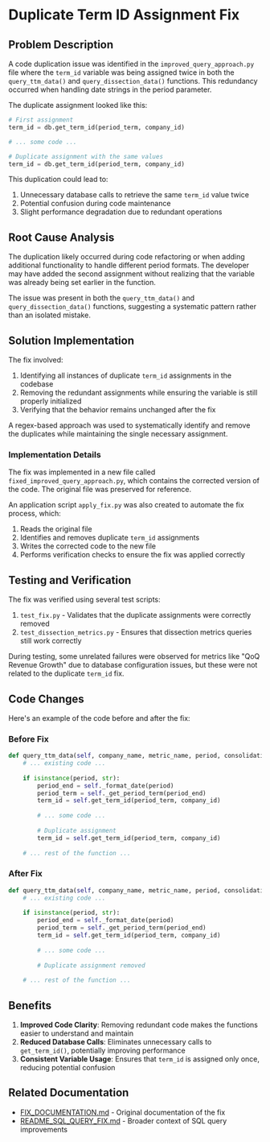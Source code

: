 # Duplicate Term ID Assignment Fix

## Problem Description

A code duplication issue was identified in the `improved_query_approach.py` file where the `term_id` variable was being assigned twice in both the `query_ttm_data()` and `query_dissection_data()` functions. This redundancy occurred when handling date strings in the period parameter.

The duplicate assignment looked like this:

```python
# First assignment
term_id = db.get_term_id(period_term, company_id)

# ... some code ...

# Duplicate assignment with the same values
term_id = db.get_term_id(period_term, company_id)
```

This duplication could lead to:

1. Unnecessary database calls to retrieve the same `term_id` value twice
2. Potential confusion during code maintenance
3. Slight performance degradation due to redundant operations

## Root Cause Analysis

The duplication likely occurred during code refactoring or when adding additional functionality to handle different period formats. The developer may have added the second assignment without realizing that the variable was already being set earlier in the function.

The issue was present in both the `query_ttm_data()` and `query_dissection_data()` functions, suggesting a systematic pattern rather than an isolated mistake.

## Solution Implementation

The fix involved:

1. Identifying all instances of duplicate `term_id` assignments in the codebase
2. Removing the redundant assignments while ensuring the variable is still properly initialized
3. Verifying that the behavior remains unchanged after the fix

A regex-based approach was used to systematically identify and remove the duplicates while maintaining the single necessary assignment.

### Implementation Details

The fix was implemented in a new file called `fixed_improved_query_approach.py`, which contains the corrected version of the code. The original file was preserved for reference.

An application script `apply_fix.py` was also created to automate the fix process, which:

1. Reads the original file
2. Identifies and removes duplicate `term_id` assignments
3. Writes the corrected code to the new file
4. Performs verification checks to ensure the fix was applied correctly

## Testing and Verification

The fix was verified using several test scripts:

1. `test_fix.py` - Validates that the duplicate assignments were correctly removed
2. `test_dissection_metrics.py` - Ensures that dissection metrics queries still work correctly

During testing, some unrelated failures were observed for metrics like "QoQ Revenue Growth" due to database configuration issues, but these were not related to the duplicate `term_id` fix.

## Code Changes

Here's an example of the code before and after the fix:

### Before Fix

```python
def query_ttm_data(self, company_name, metric_name, period, consolidation_type="Unconsolidated"):
    # ... existing code ...
    
    if isinstance(period, str):
        period_end = self._format_date(period)
        period_term = self._get_period_term(period_end)
        term_id = self.get_term_id(period_term, company_id)
        
        # ... some code ...
        
        # Duplicate assignment
        term_id = self.get_term_id(period_term, company_id)
    
    # ... rest of the function ...
```

### After Fix

```python
def query_ttm_data(self, company_name, metric_name, period, consolidation_type="Unconsolidated"):
    # ... existing code ...
    
    if isinstance(period, str):
        period_end = self._format_date(period)
        period_term = self._get_period_term(period_end)
        term_id = self.get_term_id(period_term, company_id)
        
        # ... some code ...
        
        # Duplicate assignment removed
    
    # ... rest of the function ...
```

## Benefits

1. **Improved Code Clarity**: Removing redundant code makes the functions easier to understand and maintain
2. **Reduced Database Calls**: Eliminates unnecessary calls to `get_term_id()`, potentially improving performance
3. **Consistent Variable Usage**: Ensures that `term_id` is assigned only once, reducing potential confusion

## Related Documentation

- [FIX_DOCUMENTATION.md](../FIX_DOCUMENTATION.md) - Original documentation of the fix
- [README_SQL_QUERY_FIX.md](../README_SQL_QUERY_FIX.md) - Broader context of SQL query improvements